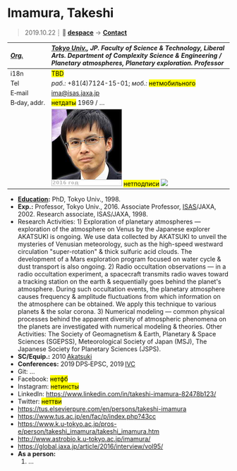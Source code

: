 # Imamura, Takeshi
> 2019.10.22 ┊ **🚀 [despace](index.md)** → **[Contact](contact.md)**

|*[Org.](contact.md)*|*[Tokyo Univ.](03_tokyo_univ.md), JP. Faculty of Science & Technology, Liberal Arts. Department of Complexity Science & Engineering / Planetary atmospheres, Planetary exploration. Professor*|
|:--|:--|
|i18n| <mark>TBD</mark> |
|Tel| *раб.:* +81(4)7124-15-01; *моб.:* <mark>нетмобильного</mark> |
|E‑mail| <ima@isas.jaxa.jp> |
|B‑day, addr.| <mark>нетдаты</mark> 1969 / … |
|| [![](f/contact/i/imamura_001_photo_thumb.jpg)](f/contact/i/imamura_001_photo.jpg) <mark>нетподписи</mark> [![](f/contact//_001_sign_thumb.jpg)](f/contact//_001_sign.png) |

   - **[Education](edu.md):** PhD, Tokyo Univ., 1998.
   - **Exp.:** Professor, Tokyo Univ., 2016. Associate Professor, [ISAS](03_isas.md)/JAXA, 2002. Research associate, ISAS/JAXA, 1998.
   - Research Activities: 1) Exploration of planetary atmospheres — exploration of the atmosphere on Venus by the Japanese explorer AKATSUKI is ongoing. We use data collected by AKATSUKI to unveil the mysteries of Venusian meteorology, such as the high-speed westward circulation "super-rotation" & thick sulfuric acid clouds. The development of a Mars exploration program focused on water cycle & dust transport is also ongoing. 2) Radio occultation observations — in a radio occultation experiment, a spacecraft transmits radio waves toward a tracking station on the earth & sequentially goes behind the planet's atmosphere. During such occultation events, the planetary atmosphere causes frequency & amplitude fluctuations from which information on the atmosphere can be obtained. We apply this technique to various planets & the solar corona. 3) Numerical modeling — common physical processes behind the apparent diversity of atmospheric phenomena on the planets are investigated with numerical modeling & theories. Other Activities: The Society of Geomagnetism & Earth, Planetary & Space Sciences (SGEPSS), Meteorological Society of Japan (MSJ), The Japanese Society for Planetary Sciences (JSPS).
   - **SC/Equip.:** 2010 [Akatsuki](akatsuki.md)
   - **Conferences:** 2019 DPS‑EPSC, 2019 [IVC](ivc_2019.md)
   - Git: …
   - Facebook: <mark>нетфб</mark>
   - Instagram: <mark>нетинсты</mark>
   - LinkedIn: <https://www.linkedin.com/in/takeshi-imamura-82478b123/>
   - Twitter: <mark>неттви</mark>
   - <https://tus.elsevierpure.com/en/persons/takeshi-imamura>
   - <https://www.tus.ac.jp/en/fac/p/index.php?43cc>
   - <https://www.k.u-tokyo.ac.jp/pros-e/person/takeshi_imamura/takeshi_imamura.htm>
   - <http://www.astrobio.k.u-tokyo.ac.jp/imamura/>
   - <https://global.jaxa.jp/article/2016/interview/vol95/>
   - **As a person:**
      1. …

